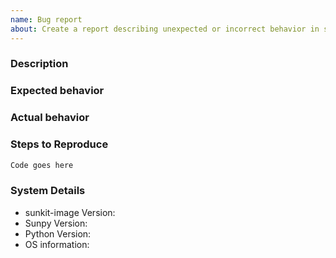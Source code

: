 ```yaml
---
name: Bug report
about: Create a report describing unexpected or incorrect behavior in sunkit-image
---
```


<!--
We know asking good questions takes effort, and we appreciate your time.
Thank you.

Please be aware that everyone has to follow our code of conduct:
https://github.com/sunpy/sunpy/blob/master/CODE_OF_CONDUCT.rst

Also that these comments are hidden when you submit this github issue.

Please have a search on our GitHub repository to see if a similar issue has already been posted.
If a similar issue is closed, have a quick look to see if you are satisfied by the resolution.
If not please go ahead and open an issue!
-->

### Description
<!-- Provide a general description of the bug. -->

### Expected behavior
<!-- What did you expect to happen. -->

### Actual behavior
<!--
What actually happened.
Was the output confusing or poorly described?
-->

### Steps to Reproduce
<!--
Please include **code** that reproduces the issue whenever possible.
The best reproductions are self-contained scripts with minimal dependencies.
-->

```python
Code goes here
```

### System Details
<!--
We at least need to know the sunkit-image version you are using.
-->
- sunkit-image Version:
- Sunpy Version:
- Python Version:
- OS information:
